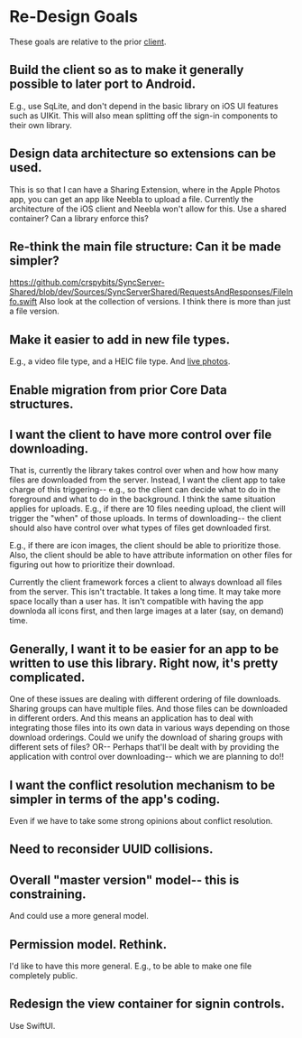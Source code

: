 # Re-Design Goals
These goals are relative to the prior [client](https://github.com/crspybits/SyncServer-iOSClient/).

## Build the client so as to make it generally possible to later port to Android. 
E.g., use SqLite, and don't depend in the basic library on iOS UI features such as UIKit. This will also mean splitting off the sign-in components to their own library.
	
## Design data architecture so extensions can be used. 
This is so that I can have a Sharing Extension, where in the Apple Photos app, you can get an app like Neebla to upload a file. Currently the architecture of the iOS client and Neebla won't allow for this.
Use a shared container? Can a library enforce this?
			
## Re-think the main file structure: Can it be made simpler?
https://github.com/crspybits/SyncServer-Shared/blob/dev/Sources/SyncServerShared/RequestsAndResponses/FileInfo.swift
Also look at the collection of versions. I think there is more than just a file version.
	
## Make it easier to add in new file types.
E.g., a video file type, and a HEIC file type.
And [live photos](https://stackoverflow.com/questions/32508375/apple-live-photo-file-format).
	
## Enable migration from prior Core Data structures.
	
## I want the client to have more control over file downloading. 
That is, currently the library takes control over when and how how many files are downloaded from the server. Instead, I want the client app to take charge of this triggering-- e.g., so the client can decide what to do in the foreground and what to do in the background. I think the same situation applies for uploads. E.g., if there are 10 files needing upload, the client will trigger the "when" of those uploads.
In terms of downloading-- the client should also have control over what types of files get downloaded first. 

E.g., if there are icon images, the client should be able to prioritize those.
Also, the client should be able to have attribute information on other files for figuring out how to prioritize their download.

Currently the client framework forces a client to always download all files from the server. This isn't tractable. It takes a long time. It may take more space locally than a user has. It isn't compatible with having the app downloda all icons first, and then large images at a later (say, on demand) time.
	
## Generally, I want it to be easier for an app to be written to use this library. Right now, it's pretty complicated.
One of these issues are dealing with different ordering of file downloads. Sharing groups can have multiple files. And those files can be downloaded in different orders. And this means an application has to deal with integrating those files into its own data in various ways depending on those download orderings. Could we unify the download of sharing groups with different sets of files? OR-- Perhaps that'll be dealt with by providing the application with control over downloading-- which we are planning to do!!
	
## I want the conflict resolution mechanism to be simpler in terms of the app's coding.
Even if we have to take some strong opinions about conflict resolution.
	
## Need to reconsider UUID collisions. 
	
## Overall "master version" model-- this is constraining. 
And could use a more general model.
	
## Permission model. Rethink.
I'd like to have this more general. E.g., to be able to make one file completely public.

## Redesign the view container for signin controls.
Use SwiftUI.
